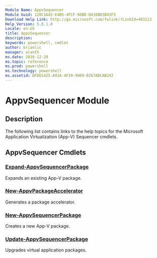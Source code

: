 ```yaml
---
Module Name: AppvSequencer
Module Guid: 120C1A42-E4B5-4FCF-9DBD-D416BD3B41F5
Download Help Link: http://go.microsoft.com/fwlink/?LinkId=403113
Help Version: 5.0.1.0
Locale: en-US
title: AppvSequencer
description: 
keywords: powershell, cmdlet
author: brianlic
manager: alanth
ms.date: 2016-12-20
ms.topic: reference
ms.prod: powershell
ms.technology: powershell
ms.assetid: DFDD1425-A91A-4F29-99D9-B267ABCAB242
---
```


# AppvSequencer Module
## Description
The following list contains links to the help topics for the Microsoft Application Virtualization (App-V) Sequencer cmdlets.

## AppvSequencer Cmdlets
### [Expand-AppvSequencerPackage](./Expand-AppvSequencerPackage.md)
Expands an existing App-V package.

### [New-AppvPackageAccelerator](./New-AppvPackageAccelerator.md)
Generates a package accelerator.

### [New-AppvSequencerPackage](./New-AppvSequencerPackage.md)
Creates a new App-V package.

### [Update-AppvSequencerPackage](./Update-AppvSequencerPackage.md)
Upgrades virtual application packages.

